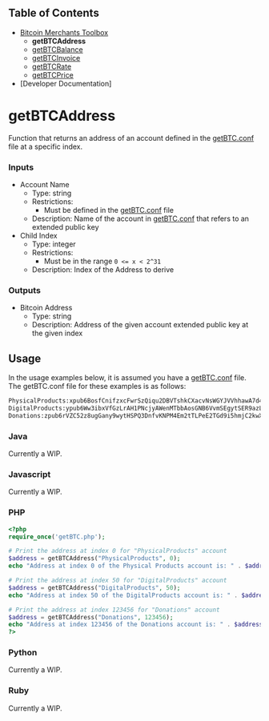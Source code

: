## Table of Contents
- [Bitcoin Merchants Toolbox][Toolbox]
  - **getBTCAddress**
  - [getBTCBalance]
  - [getBTCInvoice]
  - [getBTCRate]
  - [getBTCPrice]
- [Developer Documentation]

# getBTCAddress
Function that returns an address of an account defined in the [getBTC.conf] file at a specific index.

### Inputs
- Account Name
  - Type: string
  - Restrictions:
    - Must be defined in the [getBTC.conf] file
  - Description: Name of the account in [getBTC.conf] that refers to an extended public key
- Child Index
  - Type: integer
  - Restrictions:
    - Must be in the range `0 <= x < 2^31`
  - Description: Index of the Address to derive

### Outputs
- Bitcoin Address
  - Type: string
  - Description: Address of the given account extended public key at the given index

## Usage
In the usage examples below, it is assumed you have a [getBTC.conf] file. The getBTC.conf file for these examples is as follows:
```txt
PhysicalProducts:xpub6BosfCnifzxcFwrSzQiqu2DBVTshkCXacvNsWGYJVVhhawA7d4R5WSWGFNbi8Aw6ZRc1brxMyWMzG3DSSSSoekkudhUd9yLb6qx39T9nMdj
DigitalProducts:ypub6Ww3ibxVfGzLrAH1PNcjyAWenMTbbAosGNB6VvmSEgytSER9azLDWCxoJwW7Ke7icmizBMXrzBx9979FfaHxHcrArf3zbeJJJUZPf663zsP
Donations:zpub6rVZC52z8ugGany9wytHSPQ3DnfvKNPM4Em2tTLPeE2TGd9i5hmjC2kwXNt8oMHAdXruRQAkuqWYmKraSaip3xfPjTq4zKCAJiYGKpmcZ9B
```

### Java
Currently a WIP.

### Javascript
Currently a WIP.

### PHP
```php
<?php
require_once('getBTC.php');

# Print the address at index 0 for "PhysicalProducts" account
$address = getBTCAddress("PhysicalProducts", 0);
echo "Address at index 0 of the Physical Products account is: " . $address;

# Print the address at index 50 for "DigitalProducts" account
$address = getBTCAddress("DigitalProducts", 50);
echo "Address at index 50 of the DigitalProducts account is: " . $address;

# Print the address at index 123456 for "Donations" account
$address = getBTCAddress("Donations", 123456);
echo "Address at index 123456 of the Donations account is: " . $address;
?>
```

### Python
Currently a WIP.

### Ruby
Currently a WIP.

[getBTC.conf]: ../getBTC.conf
[Toolbox]: ../
[getBTCAddress]: ../getBTCAddress/
[getBTCBalance]: ../getBTCBalance/
[getBTCInvoice]: ../getBTCInvoice/
[getBTCRate]: ../getBTCRate/
[getBTCPrice]: ../getBTCPrice/
[DevDocs]: ../docs/
